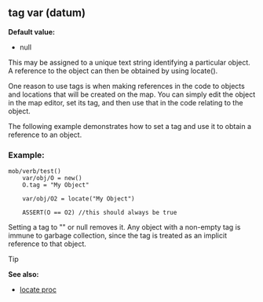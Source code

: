 ## tag var (datum)

**Default value:**
+   null

This may be assigned to a unique text string identifying a
particular object. A reference to the object can then be obtained by
using locate(). 

One reason to use tags is when making
references in the code to objects and locations that will be created on
the map. You can simply edit the object in the map editor, set its tag,
and then use that in the code relating to the object. 

The following example demonstrates how to set a tag and use it to obtain a
reference to an object.
### Example:

```dm
mob/verb/test()
    var/obj/O = new()
    O.tag = "My Object"

    var/obj/O2 = locate("My Object")

    ASSERT(O == O2) //this should always be true
```
 
Setting a tag to "" or null removes it.
Any object with a non-empty tag is immune to garbage collection, since
the tag is treated as an implicit reference to that object.

> [!TIP] 
> **See also:**
> +   [locate proc](/ref/proc/locate.md)